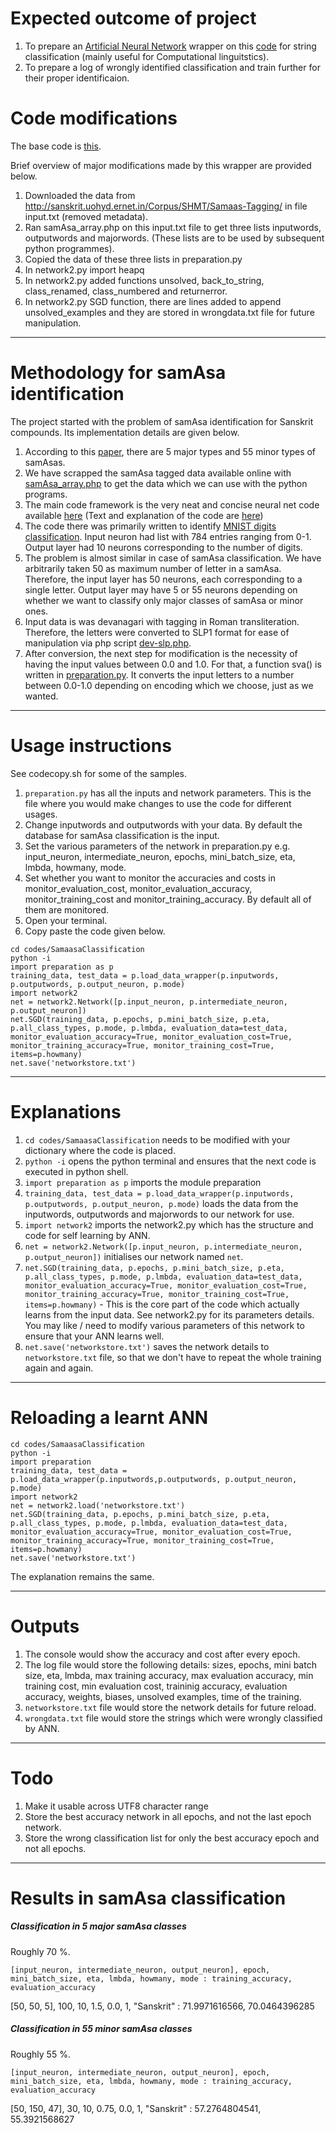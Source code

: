 # Expected outcome of project

1. To prepare an [Artificial Neural Network](http://neuralnetworksanddeeplearning.com/) wrapper on this [code](https://github.com/mnielsen/neural-networks-and-deep-learning) for string classification (mainly useful for Computational linguitstics).
2. To prepare a log of wrongly identified classification and train further for their proper identificaion.


# Code modifications

The base code is [this](https://github.com/mnielsen/neural-networks-and-deep-learning/).

Brief overview of major modifications made by this wrapper are provided below.

1. Downloaded the data from http://sanskrit.uohyd.ernet.in/Corpus/SHMT/Samaas-Tagging/ in file input.txt (removed metadata).
2. Ran samAsa_array.php on this input.txt file to get three lists inputwords, outputwords and majorwords. (These lists are to be used by subsequent python programmes).
3. Copied the data of these three lists in preparation.py
4. In network2.py import heapq
7. In network2.py added functions unsolved, back_to_string, class_renamed, class_numbered and returnerror.
8. In network2.py SGD function, there are lines added to append unsolved_examples and they are stored in wrongdata.txt file for future manipulation.

-----

# Methodology for samAsa identification

The project started with the problem of samAsa identification for Sanskrit compounds. Its implementation details are given below.

1. According to this [paper](http://sanskrit.uohyd.ernet.in/Corpus/samAsaTagging-guide-lines.pdf), there are 5 major types and 55 minor types of samAsas.
2. We have scrapped the samAsa tagged data available online with [samAsa_array.php](https://github.com/drdhaval2785/SamaasaClassification/blob/master/samAsa_array.php) to get the data which we can use with the python programs.
3. The main code framework is the very neat and concise neural net code available [here](https://github.com/mnielsen/neural-networks-and-deep-learning/) (Text and explanation of the code are [here](http://neuralnetworksanddeeplearning.com/chap3.html))
4. The code there was primarily written to identify [MNIST digits classification](http://yann.lecun.com/exdb/mnist/). Input neuron had list with 784 entries ranging from 0-1. Output layer had 10 neurons corresponding to the number of digits. 
5. The problem is almost similar in case of samAsa classification. We have arbitrarily taken 50 as maximum number of letter in a samAsa. Therefore, the input layer has 50 neurons, each corresponding to a single letter. Output layer may have 5 or 55 neurons depending on whether we want to classify only major classes of samAsa or minor ones.
6. Input data is was devanagari with tagging in Roman transliteration. Therefore, the letters were converted to SLP1 format for ease of manipulation via php script [dev-slp.php](https://github.com/drdhaval2785/SamaasaClassification/blob/master/dev-slp.php).
7. After conversion, the next step for modification is the necessity of having the input values between 0.0 and 1.0. For that, a function sva() is written in [preparation.py](https://github.com/drdhaval2785/SamaasaClassification/blob/master/preparation.py). It converts the input letters to a number between 0.0-1.0 depending on encoding which we choose, just as we wanted.

-----

# Usage instructions

See codecopy.sh for some of the samples.

1. `preparation.py` has all the inputs and network parameters. This is the file where you would make changes to use the code for different usages.
2. Change inputwords and outputwords with your data. By default the database for samAsa classification is the input.
3. Set the various parameters of the network in preparation.py e.g. input_neuron, intermediate_neuron, epochs, mini_batch_size, eta, lmbda, howmany, mode.
4. Set whether you want to monitor the accuracies and costs in monitor_evaluation_cost, monitor_evaluation_accuracy, monitor_training_cost and monitor_training_accuracy. By default all of them are monitored.
5. Open your terminal.
6. Copy paste the code given below.
```
cd codes/SamaasaClassification
python -i
import preparation as p
training_data, test_data = p.load_data_wrapper(p.inputwords, p.outputwords, p.output_neuron, p.mode)
import network2
net = network2.Network([p.input_neuron, p.intermediate_neuron, p.output_neuron])
net.SGD(training_data, p.epochs, p.mini_batch_size, p.eta, p.all_class_types, p.mode, p.lmbda, evaluation_data=test_data, monitor_evaluation_accuracy=True, monitor_evaluation_cost=True, monitor_training_accuracy=True, monitor_training_cost=True, items=p.howmany)
net.save('networkstore.txt')
```

-----

# Explanations

1. `cd codes/SamaasaClassification` needs to be modified with your dictionary where the code is placed.
2. `python -i` opens the python terminal and ensures that the next code is executed in python shell.
3. `import preparation as p` imports the module preparation
4. `training_data, test_data = p.load_data_wrapper(p.inputwords, p.outputwords, p.output_neuron, p.mode)` loads the data from the inputwords, outputwords and majorwords to our network for use.
5. `import network2` imports the network2.py which has the structure and code for self learning by ANN.
6. `net = network2.Network([p.input_neuron, p.intermediate_neuron, p.output_neuron])` initialises our network named `net`.
7. `net.SGD(training_data, p.epochs, p.mini_batch_size, p.eta, p.all_class_types, p.mode, p.lmbda, evaluation_data=test_data, monitor_evaluation_accuracy=True, monitor_evaluation_cost=True, monitor_training_accuracy=True, monitor_training_cost=True, items=p.howmany)` - This is the core part of the code which actually learns from the input data. See network2.py for its parameters details. You may like / need to modify various parameters of this network to ensure that your ANN learns well.
8. `net.save('networkstore.txt')` saves the network details to `networkstore.txt` file, so that we don't have to repeat the whole training again and again.

-----

# Reloading a learnt ANN

```
cd codes/SamaasaClassification
python -i
import preparation
training_data, test_data = p.load_data_wrapper(p.inputwords,p.outputwords, p.output_neuron, p.mode)
import network2
net = network2.load('networkstore.txt')
net.SGD(training_data, p.epochs, p.mini_batch_size, p.eta, p.all_class_types, p.mode, p.lmbda, evaluation_data=test_data, monitor_evaluation_accuracy=True, monitor_evaluation_cost=True, monitor_training_accuracy=True, monitor_training_cost=True, items=p.howmany)
net.save('networkstore.txt')
```

The explanation remains the same.

-----

# Outputs

1. The console would show the accuracy and cost after every epoch.
2. The log file would store the following details: sizes, epochs, mini batch size, eta, lmbda, max training accuracy, max evaluation accuracy, min training cost, min evaluation cost, traininig accuracy, evaluation accuracy, weights, biases, unsolved examples, time of the training.
3. `networkstore.txt` file would store the network details for future reload.
4. `wrongdata.txt` file would store the strings which were wrongly classified by ANN.

-----

# Todo

1. Make it usable across UTF8 character range
2. Store the best accuracy network in all epochs, and not the last epoch network.
3. Store the wrong classification list for only the best accuracy epoch and not all epochs.

-----

# Results in samAsa classification

##### Classification in 5 major samAsa classes

Roughly 70 %.

`[input_neuron, intermediate_neuron, output_neuron], epoch, mini_batch_size, eta, lmbda, howmany, mode : training_accuracy, evaluation_accuracy`

[50, 50, 5], 100, 10, 1.5, 0.0, 1, "Sanskrit" : 71.9971616566, 70.0464396285

##### Classification in 55 minor samAsa classes

Roughly 55 %.

`[input_neuron, intermediate_neuron, output_neuron], epoch, mini_batch_size, eta, lmbda, howmany, mode : training_accuracy, evaluation_accuracy`

[50, 150, 47], 30, 10, 0.75, 0.0, 1, "Sanskrit" : 57.2764804541, 55.3921568627
